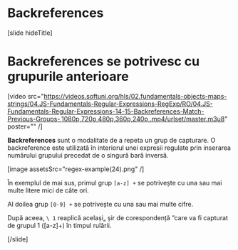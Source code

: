 # Backreferences

[slide hideTitle]

# Backreferences se potrivesc cu grupurile anterioare

[video src="https://videos.softuni.org/hls/02.fundamentals-objects-maps-strings/04.JS-Fundamentals-Regular-Expressions-RegExp/RO/04.JS-Fundamentals-Regular-Expressions-14-15-Backreferences-Match-Previous-Groups-,1080p,720p,480p,360p,240p,.mp4/urlset/master.m3u8" poster="" /]

 **Backreferences** sunt o modalitate de a repeta un grup de capturare. O backreference  este utilizată în interiorul unei expresii regulate prin inserarea numărului grupului precedat de o singură bară inversă.

[image assetsSrc="regex-example(24).png" /]

În exemplul de mai sus, primul grup `[a-z] +` se potrivește cu una sau mai multe litere mici de câte ori.

Al doilea grup `[0-9] +` se potrivește cu una sau mai multe cifre.

După aceea, `\ 1` reaplică același„ șir de corespondență ”care va fi capturat de grupul 1 ([a-z]+) în timpul rulării.

[/slide]
